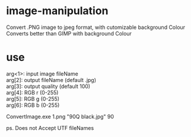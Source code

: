 # image-manipulation

Convert .PNG image to jpeg format, with cutomizable background Colour<br>
Converts better than GIMP with background Colour<br>

# use
arg<1>: input image fileName<br>
arg[2]: output fileName (default .jpg)<br>
arg[3]: output quality  (default 100)<br>
arg[4]: RGB r (0-255)<br>
arg[5]: RGB g (0-255)<br>
arg[6]: RGB b (0-255)<br>

ConvertImage.exe 1.png "90Q black.jpg" 90

ps. Does not Accept UTF fileNames
